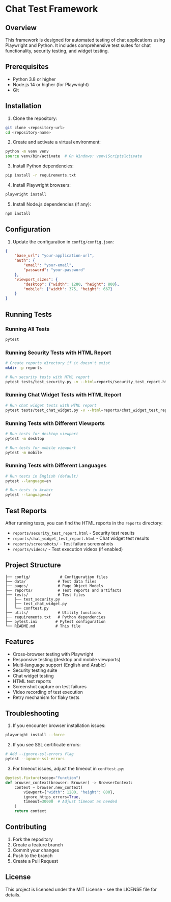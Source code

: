 # Chat Test Framework

## Overview
This framework is designed for automated testing of chat applications using Playwright and Python. It includes comprehensive test suites for chat functionality, security testing, and widget testing.

## Prerequisites

- Python 3.8 or higher
- Node.js 14 or higher (for Playwright)
- Git

## Installation

1. Clone the repository:
```bash
git clone <repository-url>
cd <repository-name>
```

2. Create and activate a virtual environment:
```bash
python -m venv venv
source venv/bin/activate  # On Windows: venv\Scriptsctivate
```

3. Install Python dependencies:
```bash
pip install -r requirements.txt
```

4. Install Playwright browsers:
```bash
playwright install
```

5. Install Node.js dependencies (if any):
```bash
npm install
```

## Configuration

1. Update the configuration in `config/config.json`:
```json
{
    "base_url": "your-application-url",
    "auth": {
        "email": "your-email",
        "password": "your-password"
    },
    "viewport_sizes": {
        "desktop": {"width": 1280, "height": 800},
        "mobile": {"width": 375, "height": 667}
    }
}
```

## Running Tests

### Running All Tests
```bash
pytest
```

### Running Security Tests with HTML Report
```bash
# Create reports directory if it doesn't exist
mkdir -p reports

# Run security tests with HTML report
pytest tests/test_security.py -v --html=reports/security_test_report.html --self-contained-html
```

### Running Chat Widget Tests with HTML Report
```bash
# Run chat widget tests with HTML report
pytest tests/test_chat_widget.py -v --html=reports/chat_widget_test_report.html --self-contained-html
```

### Running Tests with Different Viewports
```bash
# Run tests for desktop viewport
pytest -m desktop

# Run tests for mobile viewport
pytest -m mobile
```

### Running Tests with Different Languages
```bash
# Run tests in English (default)
pytest --language=en

# Run tests in Arabic
pytest --language=ar
```

## Test Reports

After running tests, you can find the HTML reports in the `reports` directory:
- `reports/security_test_report.html` - Security test results
- `reports/chat_widget_test_report.html` - Chat widget test results
- `reports/screenshots/` - Test failure screenshots
- `reports/videos/` - Test execution videos (if enabled)

## Project Structure

```
├── config/             # Configuration files
├── data/              # Test data files
├── pages/             # Page Object Models
├── reports/           # Test reports and artifacts
├── tests/             # Test files
│   ├── test_security.py
│   ├── test_chat_widget.py
│   └── conftest.py
├── utils/             # Utility functions
├── requirements.txt   # Python dependencies
├── pytest.ini        # Pytest configuration
└── README.md         # This file
```

## Features

- Cross-browser testing with Playwright
- Responsive testing (desktop and mobile viewports)
- Multi-language support (English and Arabic)
- Security testing suite
- Chat widget testing
- HTML test reports
- Screenshot capture on test failures
- Video recording of test execution
- Retry mechanism for flaky tests

## Troubleshooting

1. If you encounter browser installation issues:
```bash
playwright install --force
```

2. If you see SSL certificate errors:
```bash
# Add --ignore-ssl-errors flag
pytest --ignore-ssl-errors
```

3. For timeout issues, adjust the timeout in `conftest.py`:
```python
@pytest.fixture(scope="function")
def browser_context(browser: Browser) -> BrowserContext:
    context = browser.new_context(
        viewport={"width": 1280, "height": 800},
        ignore_https_errors=True,
        timeout=30000  # Adjust timeout as needed
    )
    return context
```

## Contributing

1. Fork the repository
2. Create a feature branch
3. Commit your changes
4. Push to the branch
5. Create a Pull Request

## License

This project is licensed under the MIT License - see the LICENSE file for details.
